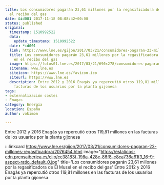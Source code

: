 ```yaml
---
title: Los consumidores pagarán 23,61 millones por la regasificadora de El Musel en
  el recibo del gas
date: &id001 2017-11-18 08:08:42+00:00
status: published
original:
  timestamp: 1510992522
  data:
    update_timestamp: 1510992522
  date: *id001
  link: https://www.lne.es/gijon/2017/03/21/consumidores-pagaran-23-millones-regasificadora/2076454.html
  title: Los consumidores pagarán 23,61 millones por la regasificadora de El Musel
    en el recibo del gas
  image: https://fotos01.lne.es/2017/03/21/690x278/consumidores-pagaran.jpg
  sitename: www.lne.es
  siteicon: https://www.lne.es/favicon.ico
  siteurl: https://www.lne.es
  description: Entre 2012 y 2016 Enagás ya repercutió otros 119,81 millones en las
    facturas de los usuarios por la planta gijonesa
tags:
- externalización costes
- Enagas
category: Energía
location: España
author: vokimon

---
```

Entre 2012 y 2016 Enagás ya repercutió otros 119,81 millones en las facturas de los usuarios por la planta gijonesa

:::linkcard https://www.lne.es/gijon/2017/03/21/consumidores-pagaran-23-millones-regasificadora/2076454.html image="https://estaticos-cdn.prensaiberica.es/clip/cc38183f-198a-428e-86f8-c8ca736a61f3_16-9-aspect-ratio_default_0.jpg" title='Los consumidores pagarán 23,61 millones por la regasificadora de El Musel en el recibo del gas'
    Entre 2012 y 2016 Enagás ya repercutió otros 119,81 millones en las facturas de los usuarios por la planta gijonesa

